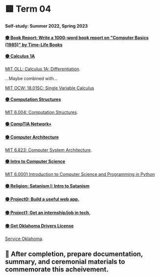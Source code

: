 # 🟨 Term 04
**Self-study: Summer 2022, Spring 2023**

#### [🟡 Book Report: Write a 1000-word book report on "Computer Basics (1985)" by Time-Life Books](./book-report)

#### [🟡 Calculus 1A](./calculus-1A)

[MIT OLL: Calculus 1A: Differentiation](https://openlearninglibrary.mit.edu/courses/course-v1:MITx+18.01.1x+2T2019/about). 

...Maybe combined with...

[MIT OCW: 18.01SC: Single Variable Calculus](https://ocw.mit.edu/courses/18-01sc-single-variable-calculus-fall-2010/)

#### [🟡 Computation Structures](./computation-structures)

[MIT 6.004: Computation Structures](https://ocw.mit.edu/courses/6-004-computation-structures-spring-2017/pages/syllabus/). 

#### [🟢 CompTIA Network+](./network-plus)

#### [🟡 Computer Architecture](./computer-architecture)
 
[MIT 6.823: Computer System Architecture](https://ocw.mit.edu/courses/6-823-computer-system-architecture-fall-2005/pages/syllabus/).

#### [🟡 Intro to Computer Science](./intro-cs)
[MIT 6.0001 Introduction to Computer Science and Programming in Python](https://ocw.mit.edu/courses/6-0001-introduction-to-computer-science-and-programming-in-python-fall-2016/)

#### [🟡 Religion: Satanism I: Intro to Satanism](./satan)

#### [🟡 Project0: Build a useful web app.](./project0)

#### [🟢 Project1: Get an internship/job in tech.](./project1)

#### [🟢 Get Oklahoma Drivers License](./dl)

[Service Oklahoma](https://oklahoma.gov/service/all-services/driving-and-automobiles.html).

## 🔴 After completion, prepare documentation, summary, and ceremonial materials to commemorate this acheivement. 
